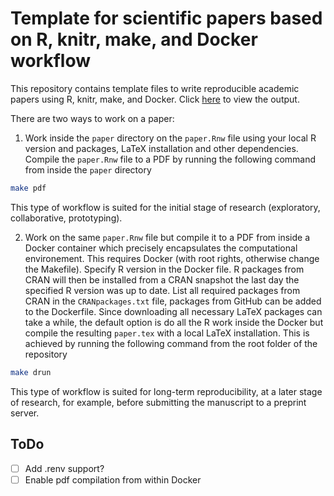 # Template for scientific papers based on R, knitr, make, and Docker workflow

This repository contains template files to write reproducible academic papers
using R, knitr, make, and Docker. Click [here](paper/paper.pdf) to view the
output.

There are two ways to work on a paper: 

1. Work inside the `paper` directory on the `paper.Rnw` file using your local R
   version and packages, LaTeX installation and other dependencies. Compile the
   `paper.Rnw` file to a PDF by running the following command from inside the
   `paper` directory

``` bash
make pdf
```

   This type of workflow is suited for the initial stage of research (exploratory,
   collaborative, prototyping).


2. Work on the same `paper.Rnw` file but compile it to a PDF from inside a
   Docker container which precisely encapsulates the computational environement.
   This requires Docker (with root rights, otherwise change the Makefile).
   Specify R version in the Docker file. R packages from CRAN will then be
   installed from a CRAN snapshot the last day the specified R version was up to
   date. List all required packages from CRAN in the `CRANpackages.txt` file,
   packages from GitHub can be added to the Dockerfile. Since downloading all
   necessary LaTeX packages can take a while, the default option is do all the R
   work inside the Docker but compile the resulting `paper.tex` with a local
   LaTeX installation. This is achieved by running the following command from
   the root folder of the repository
   
``` bash
make drun
```

   This type of workflow is suited for long-term reproducibility, at a later
   stage of research, for example, before submitting the manuscript to a
   preprint server.


## ToDo

- [ ] Add .renv support?
- [ ] Enable pdf compilation from within Docker
